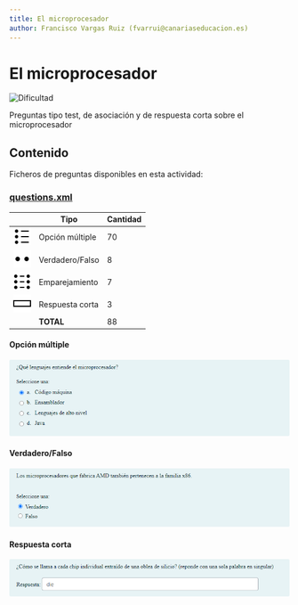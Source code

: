 ```yaml
---
title: El microprocesador
author: Francisco Vargas Ruiz (fvarrui@canariaseducacion.es)
---
```


# El microprocesador


![Dificultad](https://img.shields.io/badge/Dificultad-Media-yellow)


Preguntas tipo test, de asociación y de respuesta corta sobre el microprocesador

## Contenido

Ficheros de preguntas disponibles en esta actividad:


### [questions.xml](https://github.com/iescanarias/actividades/tree/main/hardware/microprocesador/el%20microprocesador/questions.xml)

|   | Tipo              | Cantidad                   |
| - | ----------------- | -------------------------- |
| ![multichoice](https://raw.githubusercontent.com/iescanarias/actividades/main/.actirepo/icons/multichoice.svg) | Opción múltiple | 70 |
| ![truefalse](https://raw.githubusercontent.com/iescanarias/actividades/main/.actirepo/icons/truefalse.svg) | Verdadero/Falso | 8 |
| ![matching](https://raw.githubusercontent.com/iescanarias/actividades/main/.actirepo/icons/matching.svg) | Emparejamiento | 7 |
| ![shortanswer](https://raw.githubusercontent.com/iescanarias/actividades/main/.actirepo/icons/shortanswer.svg) | Respuesta corta | 3 |
|   | **TOTAL**         | 88 |


#### Opción múltiple

![arquitectura-x86_0.png](images/arquitectura-x86_0.png)


#### Verdadero/Falso

![aclaraciones_0.png](images/aclaraciones_0.png)


#### Respuesta corta

![fabricacion_6.png](images/fabricacion_6.png)




